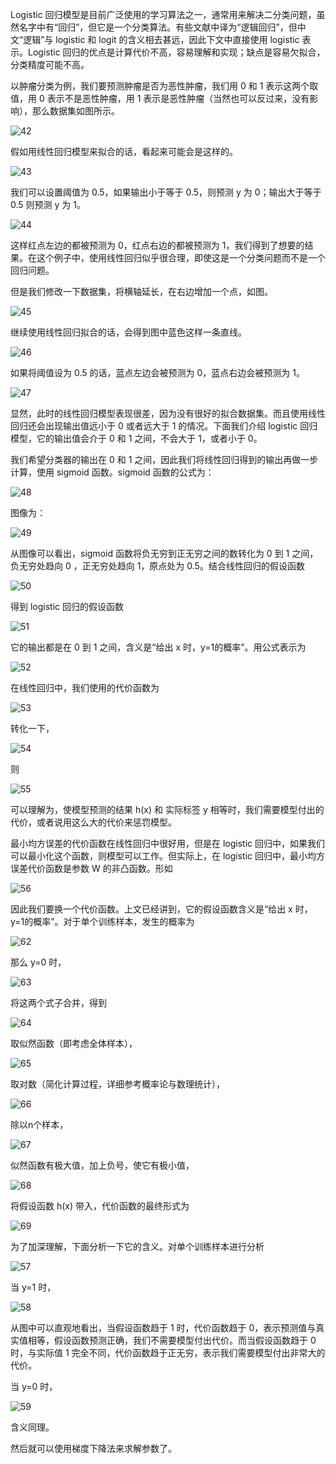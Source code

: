 Logistic 回归模型是目前广泛使用的学习算法之一，通常用来解决二分类问题，虽然名字中有“回归”，但它是一个分类算法。有些文献中译为“逻辑回归”，但中文“逻辑”与 logistic 和 logit 的含义相去甚远，因此下文中直接使用 logistic 表示。Logistic 回归的优点是计算代价不高，容易理解和实现；缺点是容易欠拟合，分类精度可能不高。

以肿瘤分类为例，我们要预测肿瘤是否为恶性肿瘤，我们用 0 和 1 表示这两个取值，用 0 表示不是恶性肿瘤，用 1 表示是恶性肿瘤（当然也可以反过来，没有影响），那么数据集如图所示。

![42](/Users/sunshuai/Desktop/machine-learning/image/42.png)

假如用线性回归模型来拟合的话，看起来可能会是这样的。

![43](/Users/sunshuai/Desktop/machine-learning/image/43.png)

我们可以设置阈值为 0.5，如果输出小于等于 0.5，则预测 y 为 0；输出大于等于 0.5 则预测 y 为 1。

![44](/Users/sunshuai/Desktop/machine-learning/image/44.png)

这样红点左边的都被预测为 0，红点右边的都被预测为 1，我们得到了想要的结果。在这个例子中，使用线性回归似乎很合理，即使这是一个分类问题而不是一个回归问题。

但是我们修改一下数据集，将横轴延长，在右边增加一个点，如图。

![45](/Users/sunshuai/Desktop/machine-learning/image/45.png)

继续使用线性回归拟合的话，会得到图中蓝色这样一条直线。

![46](/Users/sunshuai/Desktop/machine-learning/image/46.png)

如果将阈值设为 0.5 的话，蓝点左边会被预测为 0，蓝点右边会被预测为 1。

![47](/Users/sunshuai/Desktop/machine-learning/image/47.png)

显然，此时的线性回归模型表现很差，因为没有很好的拟合数据集。而且使用线性回归还会出现输出值远小于 0 或者远大于 1 的情况。下面我们介绍 logistic 回归模型，它的输出值会介于 0 和 1 之间，不会大于 1，或者小于 0。

我们希望分类器的输出在 0 和 1 之间，因此我们将线性回归得到的输出再做一步计算，使用 sigmoid 函数。sigmoid 函数的公式为：

![48](/Users/sunshuai/Desktop/machine-learning/image/48.png)

图像为：

![49](/Users/sunshuai/Desktop/machine-learning/image/49.jpeg)

从图像可以看出，sigmoid 函数将负无穷到正无穷之间的数转化为 0 到 1 之间，负无穷处趋向 0 ，正无穷处趋向 1，原点处为 0.5。结合线性回归的假设函数

![50](/Users/sunshuai/Desktop/machine-learning/image/50.png)

得到 logistic 回归的假设函数

![51](/Users/sunshuai/Desktop/machine-learning/image/51.png)

它的输出都是在 0 到 1 之间，含义是“给出 x 时，y=1的概率”。用公式表示为

![52](/Users/sunshuai/Desktop/machine-learning/image/52.png)

在线性回归中，我们使用的代价函数为

![53](/Users/sunshuai/Desktop/machine-learning/image/53.png)

转化一下，

![54](/Users/sunshuai/Desktop/machine-learning/image/54.png)

则

![55](/Users/sunshuai/Desktop/machine-learning/image/55.png)

可以理解为，使模型预测的结果 h(x) 和 实际标签 y 相等时，我们需要模型付出的代价，或者说用这么大的代价来惩罚模型。

最小均方误差的代价函数在线性回归中很好用，但是在 logistic 回归中，如果我们可以最小化这个函数，则模型可以工作。但实际上，在 logistic 回归中，最小均方误差代价函数是参数 W 的非凸函数。形如

![56](/Users/sunshuai/Desktop/machine-learning/image/56.png)

因此我们要换一个代价函数。上文已经讲到，它的假设函数含义是“给出 x 时，y=1的概率”。对于单个训练样本，发生的概率为

![62](/Users/sunshuai/Desktop/machine-learning/image/62.png)

那么 y=0 时，

![63](/Users/sunshuai/Desktop/machine-learning/image/63.png)

将这两个式子合并，得到

![64](/Users/sunshuai/Desktop/machine-learning/image/64.png)

取似然函数（即考虑全体样本），

![65](/Users/sunshuai/Desktop/machine-learning/image/65.png)

取对数（简化计算过程，详细参考概率论与数理统计），

![66](/Users/sunshuai/Desktop/machine-learning/image/66.png)

除以n个样本，

![67](/Users/sunshuai/Desktop/machine-learning/image/67.png)

似然函数有极大值，加上负号，使它有极小值，

![68](/Users/sunshuai/Desktop/machine-learning/image/68.png)

将假设函数 h(x) 带入，代价函数的最终形式为

![69](/Users/sunshuai/Desktop/machine-learning/image/69.png)

为了加深理解，下面分析一下它的含义。对单个训练样本进行分析

![57](/Users/sunshuai/Desktop/machine-learning/image/57.png)

当 y=1 时，

![58](/Users/sunshuai/Desktop/machine-learning/image/58.png)

从图中可以直观地看出，当假设函数趋于 1 时，代价函数趋于 0，表示预测值与真实值相等，假设函数预测正确，我们不需要模型付出代价。而当假设函数趋于 0 时，与实际值 1 完全不同，代价函数趋于正无穷，表示我们需要模型付出非常大的代价。

当 y=0 时，

![59](/Users/sunshuai/Desktop/machine-learning/image/59.png)

含义同理。

然后就可以使用梯度下降法来求解参数了。

